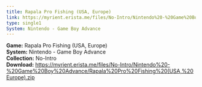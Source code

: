 ```yaml
---
title: Rapala Pro Fishing (USA, Europe)
link: https://myrient.erista.me/files/No-Intro/Nintendo%20-%20Game%20Boy%20Advance/Rapala%20Pro%20Fishing%20(USA,%20Europe).zip
type: single1
System: Nintendo - Game Boy Advance
---
```

<b>Game:</b> Rapala Pro Fishing (USA, Europe)<br>
<b>System:</b> Nintendo - Game Boy Advance<br>
<b>Collection:</b> No-Intro<br>
<b>Download:</b> https://myrient.erista.me/files/No-Intro/Nintendo%20-%20Game%20Boy%20Advance/Rapala%20Pro%20Fishing%20(USA,%20Europe).zip